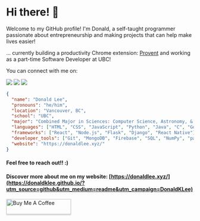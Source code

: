 # Hi there! 👋

Welcome to my GitHub profile! I'm Donald, a self-taught programmer passionate about entrepreneurship and making projects that can help make lives easier!

... currently building a productivity Chrome extension: [Provent](https://proventextension.com/) and working as a part-time Software Developer at UBC!

You can connect with me on:

[<img src="https://img.shields.io/badge/linkedin-%230077B5.svg?&style=for-the-badge&logo=linkedin&logoColor=white" />](https://www.linkedin.com/in/donald-l-0024471a3/)
[<img src = "https://img.shields.io/badge/Twitter-1DA1F2?style=for-the-badge&logo=twitter&logoColor=white">](https://twitter.com/HiDonaldLee)
[<img src = "https://img.shields.io/badge/GitHub-100000?style=for-the-badge&logo=github&logoColor=white">](https://github.com/DonaldKLee)

```json
{
  "name": "Donald Lee",
  "pronouns": "he/him",
  "location": "Vancouver, BC",
  "school": "UBC",
  "major": "Combined Major in Sciences: Computer Science, Astronomy, & Earth and Environmental Sciences",
  "languages": ["HTML", "CSS", "JavaScript", "Python", "Java", "C", "Go", "R", "PHP"],
  "frameworks": ["React", "Node.js", "Flask", "Django", "React Native"],
  "developer_tools": ["Git", "MongoDB", "Firebase", "SQL", "NumPy", "pandas", "Matplotlib", "OpenCV"],
  "website": "https://donaldlee.xyz/"
}
```

#### Feel free to reach out!! :)
#### Discover more about me on my website: [https://donaldlee.xyz/](https://donaldklee.github.io/?utm_source=github&utm_medium=readme&utm_campaign=DonaldKLee)

<a href="[https://www.buymeacoffee.com/gbraad](https://cdnjs.buymeacoffee.com/1.0.0/button.prod.min.js)" target="_blank"><img src="https://www.buymeacoffee.com/assets/img/custom_images/orange_img.png" alt="Buy Me A Coffee" style="height: 41px !important;width: 174px !important;box-shadow: 0px 3px 2px 0px rgba(190, 190, 190, 0.5) !important;-webkit-box-shadow: 0px 3px 2px 0px rgba(190, 190, 190, 0.5) !important;" ></a>


